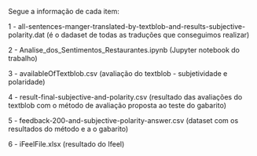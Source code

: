 Segue a informação de cada item:

1 - all-sentences-manger-translated-by-textblob-and-results-subjective-polarity.dat (é o dadaset de todas as traduções que conseguimos realizar)

2 - Analise_dos_Sentimentos_Restaurantes.ipynb (Jupyter notebook do trabalho)

3 - availableOfTextblob.csv (avaliação do textblob - subjetividade e polaridade)

4 - result-final-subjective-and-polarity.csv (resultado das avaliações do textblob com o método de avaliação proposta ao teste do gabarito)

5 - feedback-200-and-subjective-polarity-answer.csv (dataset com os resultados do método e a o gabarito)

6 - iFeelFile.xlsx (resultado do Ifeel)
